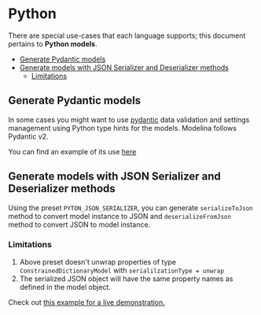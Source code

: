 # Python

There are special use-cases that each language supports; this document pertains to **Python models**.

<!-- toc is generated with GitHub Actions do not remove toc markers -->

<!-- toc -->

- [Generate Pydantic models](#generate-pydantic-models)
- [Generate models with JSON Serializer and Deserializer methods](#generate-models-with-json-serializer-and-deserializer-methods)
  * [Limitations](#limitations)

<!-- tocstop -->

## Generate Pydantic models

In some cases you might want to use [pydantic](https://pypi.org/project/pydantic/) data validation and settings management using Python type hints for the models.
Modelina follows Pydantic v2.

You can find an example of its use [here](../../examples/generate-python-pydantic-models/index.ts)

## Generate models with JSON Serializer and Deserializer methods

Using the preset `PYTON_JSON_SERIALIZER`, you can generate `serializeToJson` method to convert model instance to JSON and `deserializeFromJson` method to convert JSON to model instance.

### Limitations

1. Above preset doesn't unwrap properties of type `ConstrainedDictionaryModel` with `serialilzationType = unwrap`
2. The serialized JSON object will have the same property names as defined in the model object.

Check out [this example for a live demonstration.](../../examples/python-generate-json-serializer-and-deserializer/index.ts)
